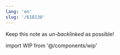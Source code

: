 ```yaml
---
lang: 'en'
slug: '/618130'
---
```


Keep this note as _un-backlinked_ as possible!

import WIP from '@/components/wip'

<WIP />
